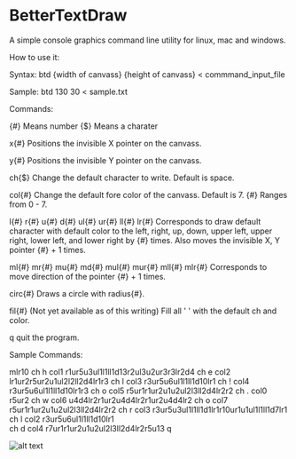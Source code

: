 # BetterTextDraw
A simple console graphics command line utility for linux, mac and windows.

How to use it:

Syntax:
btd {width of canvass} {height of canvass} < commmand_input_file

Sample:
btd 130 30 < sample.txt

Commands:

{#} Means number
{$} Means a charater

x{#}
Positions the invisible X pointer on the canvass.

y{#}
Positions the invisible Y pointer on the canvass.

ch{$}
Change the default character to write. Default is space.

col{#}
Change the default fore color of the canvass. Default is 7.
{#} Ranges from 0 - 7.

l{#} r{#} u{#} d{#} ul{#} ur{#} ll{#} lr{#}
Corresponds to draw default character with default color to the left, right, up, down, upper left, upper right, lower left, and lower right by {#} times. Also moves the invisible X, Y pointer {#} + 1 times.

ml{#} mr{#} mu{#} md{#} mul{#} mur{#} mll{#} mlr{#}
Corresponds to move direction of the pointer {#} + 1 times.

circ{#}
Draws a circle with radius{#}.

fil{#} (Not yet available as of this writing)
Fill all ' ' with the default ch and color.

q
quit the program.

Sample Commands:

mlr10
ch h col1 r1ur5u3ul1l1ll1d13r2ul3u2ur3r3lr2d4
ch e col2 lr1ur2r5ur2u1ul2l2ll2d4lr1r3
ch l col3 r3ur5u6ul1l1ll1d10lr1
ch ! col4 r3ur5u6ul1l1ll1d10lr1r3
ch o col5 r5ur1r1ur2u1u2ul2l3ll2d4lr2r2
ch . col0 r5ur2
ch w col6 u4d4lr2r1ur2u4d4lr2r1ur2u4d4lr2
ch o col7 r5ur1r1ur2u1u2ul2l3ll2d4lr2r2
ch r col3 r3ur5u3ul1l1ll1d1lr1r10ur1u1ul1l1ll1d7lr1
ch l col2 r3ur5u6ul1l1ll1d10lr1     
ch d col4 r7ur1r1ur2u1u2ul2l3ll2d4lr2r5u13
q


![alt text](https://github.com/everettvergara/BetterTextDraw/blob/main/assets/btd.png)
